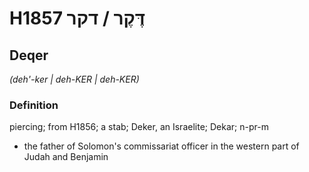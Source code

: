 # H1857 דֶּקֶר / דקר

## Deqer

_(deh'-ker | deh-KER | deh-KER)_

### Definition

piercing; from H1856; a stab; Deker, an Israelite; Dekar; n-pr-m

- the father of Solomon's commissariat officer in the western part of Judah and Benjamin
